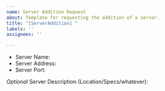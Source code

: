 ```yaml
---
name: Server Addition Request
about: Template for requesting the addition of a server.
title: "[ServerAddition] "
labels: ''
assignees: ''

---
```


* Server Name: 
* Server Address: 
* Server Port: 

*Optional*
Server Description (Location/Specs/whatever):
